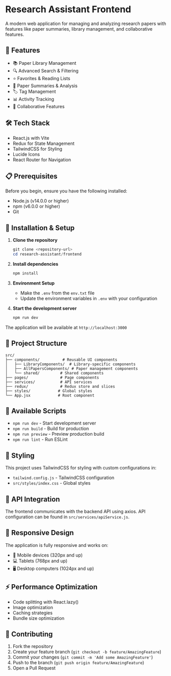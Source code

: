# Research Assistant Frontend

A modern web application for managing and analyzing research papers with features like paper summaries, library management, and collaborative features.

## 🚀 Features

- 📚 Paper Library Management
- 🔍 Advanced Search & Filtering
- ⭐ Favorites & Reading Lists
- 📝 Paper Summaries & Analysis
- 🏷️ Tag Management
- 📊 Activity Tracking
- 🤝 Collaborative Features

## 🛠️ Tech Stack

- React.js with Vite
- Redux for State Management
- TailwindCSS for Styling
- Lucide Icons
- React Router for Navigation

## 📋 Prerequisites

Before you begin, ensure you have the following installed:
- Node.js (v14.0.0 or higher)
- npm (v6.0.0 or higher)
- Git

## 🔧 Installation & Setup

1. **Clone the repository**
   ```powershell
   git clone <repository-url>
   cd research-assistant/frontend
   ```

2. **Install dependencies**
   ```powershell
   npm install
   ```

3. **Environment Setup**
   - Make the `.env` from the `env.txt` file
   - Update the environment variables in `.env` with your configuration

4. **Start the development server**
   ```powershell
   npm run dev
   ```

The application will be available at `http://localhost:3000`

## 📁 Project Structure

```
src/
├── components/          # Reusable UI components
│   ├── LibraryComponents/  # Library-specific components
│   ├── AllPapersComponents/ # Paper management components
│   └── shared/         # Shared components
├── pages/              # Page components
├── services/           # API services
├── redux/              # Redux store and slices
├── styles/            # Global styles
└── App.jsx            # Root component
```

## 🔨 Available Scripts

- `npm run dev` - Start development server
- `npm run build` - Build for production
- `npm run preview` - Preview production build
- `npm run lint` - Run ESLint

## 🎨 Styling

This project uses TailwindCSS for styling with custom configurations in:
- `tailwind.config.js` - TailwindCSS configuration
- `src/styles/index.css` - Global styles

## 🔗 API Integration

The frontend communicates with the backend API using axios. API configuration can be found in `src/services/apiService.js`.

## 📱 Responsive Design

The application is fully responsive and works on:
- 📱 Mobile devices (320px and up)
- 💻 Tablets (768px and up)
- 🖥️ Desktop computers (1024px and up)

## ⚡ Performance Optimization

- Code splitting with React.lazy()
- Image optimization
- Caching strategies
- Bundle size optimization

## 🤝 Contributing

1. Fork the repository
2. Create your feature branch (`git checkout -b feature/AmazingFeature`)
3. Commit your changes (`git commit -m 'Add some AmazingFeature'`)
4. Push to the branch (`git push origin feature/AmazingFeature`)
5. Open a Pull Request
